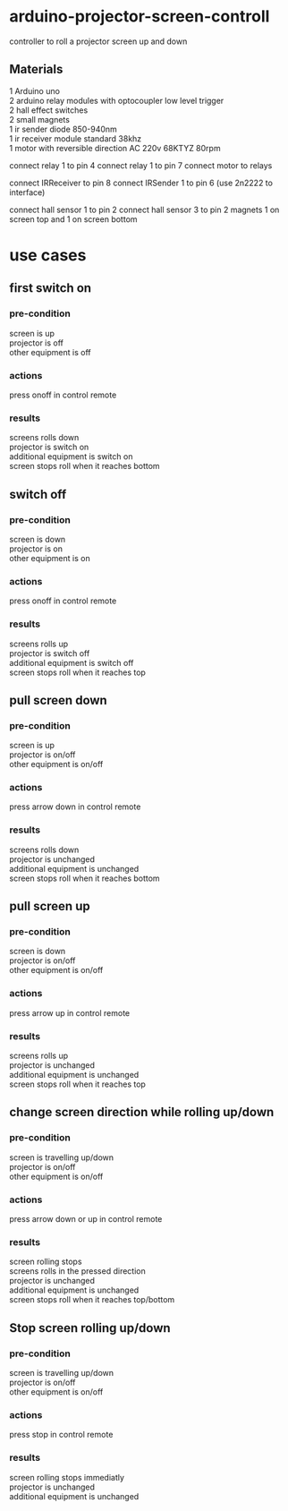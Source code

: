 # arduino-projector-screen-controll

controller to roll a projector screen up and down<br>
## Materials<br>
 1 Arduino uno<br>
 2 arduino relay modules with optocoupler low level trigger<br>
 2 hall effect switches<br>
 2 small magnets<br>
 1 ir sender diode 850-940nm<br>
 1 ir receiver module standard 38khz<br> 
 1 motor with reversible direction AC 220v 68KTYZ 80rpm<br>
 
 connect relay 1 to pin 4
 connect relay 1 to pin 7
 connect motor to relays
 
 connect IRReceiver to pin 8
 connect IRSender 1 to pin 6 (use 2n2222 to interface)
 
 connect hall sensor 1 to pin 2
 connect hall sensor 3 to pin 2
 magnets 1 on screen top and 1 on screen bottom
 
 # **use cases**<br>

## first switch on<br>

### pre-condition<br>
screen is up<br>
projector is off<br>
other equipment is off<br>

### actions<br>
press onoff in control remote<br>

### results<br>
screens rolls down<br>
projector is switch on<br>
additional equipment is switch on<br>
screen stops roll when it reaches bottom<br>

## switch off<br>
### pre-condition<br>
screen is down<br>
projector is on<br>
other equipment is on<br>

### actions<br>
press onoff in control remote<br>

### results<br>
screens rolls up<br>
projector is switch off<br>
additional equipment is switch off<br>
screen stops roll when it reaches top<br>

## pull screen down<br>
### pre-condition<br>
screen is up<br>
projector is on/off<br>
other equipment is on/off<br>

### actions<br>
press arrow down in control remote<br>

### results<br>
screens rolls down<br>
projector is unchanged<br>
additional equipment is unchanged<br>
screen stops roll when it reaches bottom<br>

## pull screen up<br>
### pre-condition<br>
screen is down<br>
projector is on/off<br>
other equipment is on/off<br>

### actions<br>
press arrow up in control remote<br>

### results<br>
screens rolls up<br>
projector is unchanged<br>
additional equipment is unchanged<br>
screen stops roll when it reaches top<br>

## change screen direction while rolling up/down<br>
### pre-condition<br>
screen is travelling up/down<br>
projector is on/off<br>
other equipment is on/off<br>

### actions<br>
press arrow down or up in control remote<br>

### results<br>
screen rolling stops<br>
screens rolls in the pressed direction<br>
projector is unchanged<br>
additional equipment is unchanged<br>
screen stops roll when it reaches top/bottom<br>


## Stop screen rolling up/down<br>
### pre-condition<br>
screen is travelling up/down<br>
projector is on/off<br>
other equipment is on/off<br>

### actions<br>
press stop in control remote<br>

### results<br>
screen rolling stops immediatly<br>
projector is unchanged<br>
additional equipment is unchanged<br>
